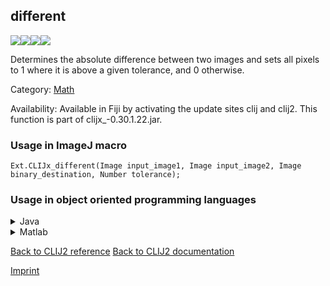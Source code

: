 ## different
<img src="images/mini_empty_logo.png"/><img src="images/mini_empty_logo.png"/><img src="images/mini_clijx_logo.png"/><img src="images/mini_empty_logo.png"/>

Determines the absolute difference between two images and sets all pixels to 1 where it is above a given tolerance, and 0 otherwise.

Category: [Math](https://clij.github.io/clij2-docs/reference__math)

Availability: Available in Fiji by activating the update sites clij and clij2.
This function is part of clijx_-0.30.1.22.jar.

### Usage in ImageJ macro
```
Ext.CLIJx_different(Image input_image1, Image input_image2, Image binary_destination, Number tolerance);
```


### Usage in object oriented programming languages



<details>

<summary>
Java
</summary>
<pre class="highlight">// init CLIJ and GPU
import net.haesleinhuepf.clijx.CLIJx;
import net.haesleinhuepf.clij.clearcl.ClearCLBuffer;
CLIJx clijx = CLIJx.getInstance();

// get input parameters
ClearCLBuffer input_image1 = clijx.push(input_image1ImagePlus);
ClearCLBuffer input_image2 = clijx.push(input_image2ImagePlus);
binary_destination = clijx.create(input_image1);
float tolerance = 1.0;
</pre>

<pre class="highlight">
// Execute operation on GPU
clijx.different(input_image1, input_image2, binary_destination, tolerance);
</pre>

<pre class="highlight">
// show result
binary_destinationImagePlus = clijx.pull(binary_destination);
binary_destinationImagePlus.show();

// cleanup memory on GPU
clijx.release(input_image1);
clijx.release(input_image2);
clijx.release(binary_destination);
</pre>

</details>



<details>

<summary>
Matlab
</summary>
<pre class="highlight">% init CLIJ and GPU
clijx = init_clatlabx();

% get input parameters
input_image1 = clijx.pushMat(input_image1_matrix);
input_image2 = clijx.pushMat(input_image2_matrix);
binary_destination = clijx.create(input_image1);
tolerance = 1.0;
</pre>

<pre class="highlight">
% Execute operation on GPU
clijx.different(input_image1, input_image2, binary_destination, tolerance);
</pre>

<pre class="highlight">
% show result
binary_destination = clijx.pullMat(binary_destination)

% cleanup memory on GPU
clijx.release(input_image1);
clijx.release(input_image2);
clijx.release(binary_destination);
</pre>

</details>



[Back to CLIJ2 reference](https://clij.github.io/clij2-docs/reference)
[Back to CLIJ2 documentation](https://clij.github.io/clij2-docs)

[Imprint](https://clij.github.io/imprint)
